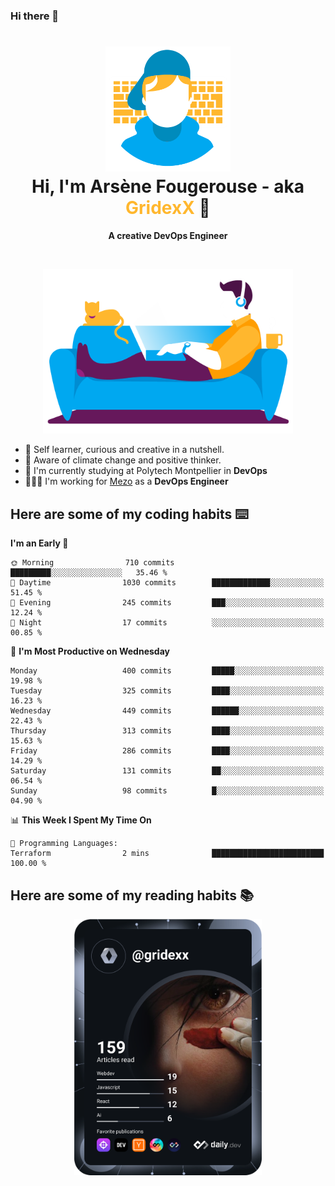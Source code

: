 ### Hi there 👋

<!--
**GridexX/gridexx** is a ✨ _special_ ✨ repository because its `README.md` (this file) appears on your GitHub profile.

Here are some ideas to get you started:

- 🔭 I’m currently working on ...
- 🌱 I’m currently learning ...
- 👯 I’m looking to collaborate on ...
- 🤔 I’m looking for help with ...
- 💬 Ask me about ...
- 📫 How to reach me: ...
- 😄 Pronouns: ...
- ⚡ Fun fact: ...
-->


<!-- Header -->
<h1 align="center">
  <img src="./images/user_profile.png" width="200">
  <br>
  Hi, I'm Arsène Fougerouse - aka <span style="color:#ffb72e">GridexX</span> 👋
</h1>


<p align="center">
  <b>A creative DevOps Engineer </b>
</p>
<br/>
<p align="center">
  <img src="./images/man_couch.png" width="400">
</p>

- 🎨 Self learner, curious and creative in a nutshell. 
- 🌱 Aware of climate change and positive thinker.
- 📕 I'm currently studying at Polytech Montpellier in **DevOps**
- 👨🏻‍💻 I'm working for [Mezo](https://meso-lr.umontpellier.fr/) as a **DevOps Engineer**


## Here are some of my coding habits ⌨️

<!-- Add a section about tech and Ops stack
  Like this one : https://github.com/Xanthus58#-tech-stack
-->
<!--START_SECTION:waka-->
**I'm an Early 🐤** 

```text
🌞 Morning                710 commits         █████████░░░░░░░░░░░░░░░░   35.46 % 
🌆 Daytime                1030 commits        █████████████░░░░░░░░░░░░   51.45 % 
🌃 Evening                245 commits         ███░░░░░░░░░░░░░░░░░░░░░░   12.24 % 
🌙 Night                  17 commits          ░░░░░░░░░░░░░░░░░░░░░░░░░   00.85 % 
```
📅 **I'm Most Productive on Wednesday** 

```text
Monday                   400 commits         █████░░░░░░░░░░░░░░░░░░░░   19.98 % 
Tuesday                  325 commits         ████░░░░░░░░░░░░░░░░░░░░░   16.23 % 
Wednesday                449 commits         ██████░░░░░░░░░░░░░░░░░░░   22.43 % 
Thursday                 313 commits         ████░░░░░░░░░░░░░░░░░░░░░   15.63 % 
Friday                   286 commits         ████░░░░░░░░░░░░░░░░░░░░░   14.29 % 
Saturday                 131 commits         ██░░░░░░░░░░░░░░░░░░░░░░░   06.54 % 
Sunday                   98 commits          █░░░░░░░░░░░░░░░░░░░░░░░░   04.90 % 
```


📊 **This Week I Spent My Time On** 

```text
💬 Programming Languages: 
Terraform                2 mins              █████████████████████████   100.00 % 
```


<!--END_SECTION:waka-->

## Here are some of my reading habits 📚
<div  align="center">
  <img src="./images/devcard.svg" width="300">
</div>
